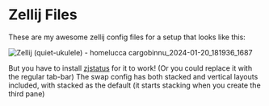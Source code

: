 # Zellij Files

These are my awesome zellij config files for a setup that looks like this:

![Zellij (quiet-ukulele) - homelucca cargobinnu_2024-01-20_181936_1687](https://github.com/luccahuguet/zellij-files/assets/27565287/921927ce-2684-4a6d-9051-84016f0d6af6)

But you have to install [zjstatus](https://github.com/dj95/zjstatus) for it to work! (Or you could replace it with the regular tab-bar)
The swap config has both stacked and vertical layouts included, with stacked as the default (it starts stacking when you create the third pane)
